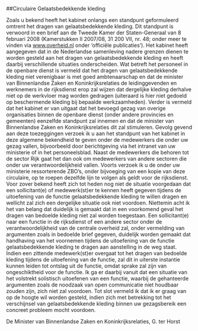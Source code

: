 <meta http-equiv='Content-Type' content='text/html; charset=utf-8' />

##Circulaire Gelaatsbedekkende kleding

Zoals u bekend heeft het kabinet onlangs een standpunt geformuleerd omtrent het dragen van gelaatsbedekkende kleding. Dit standpunt is verwoord in een brief aan de Tweede Kamer der Staten-Generaal van 8 februari 2008 (Kamerstukken II 2007/08, 31 200 VII, nr. 48; onder meer te vinden via www.overheid.nl onder ‘officiële publicaties’). Het kabinet heeft aangegeven dat in de Nederlandse samenleving nadere grenzen dienen te worden gesteld aan het dragen van gelaatsbedekkende kleding en heeft daarbij verschillende situaties onderscheiden. Wat betreft het personeel in de openbare dienst is vermeld dat het dragen van gelaatsbedekkende kleding niet verenigbaar is met goed ambtenaarschap en dat de minister van Binnenlandse Zaken en Koninkrijksrelaties de leidinggevenden en werknemers in de rijksdienst erop zal wijzen dat dergelijke kleding derhalve niet op de werkvloer mag worden gedragen (uiteraard is hier niet gedoeld op beschermende kleding bij bepaalde werkzaamheden). Verder is vermeld dat het kabinet er van uitgaat dat het bevoegd gezag van overige organisaties binnen de openbare dienst (onder andere provincies en gemeenten) eenzelfde standpunt zal innemen en dat de minister van Binnenlandse Zaken en Koninkrijksrelaties dit zal stimuleren. Gevolg gevend aan deze toezeggingen verzoek ik u aan het standpunt van het kabinet in deze algemene bekendheid te geven onder de medewerkers die onder uw gezag vallen, bijvoorbeeld door berichtgeving via het intranet van uw ministerie of in het personeelsblad. Naast de medewerkers die behoren tot de sector Rijk gaat het dan ook om medewerkers van andere sectoren die onder uw verantwoordelijkheid vallen. Voorts verzoek ik u de onder uw ministerie ressorterende ZBO’s, onder bijvoeging van een kopie van deze circulaire, op te roepen dezelfde lijn te volgen als geldt voor de rijksdienst. Voor zover bekend heeft zich tot heden nog niet de situatie voorgedaan dat een sollicitant(e) of medewerk(st)er te kennen heeft gegeven tijdens de uitoefening van de functie gelaatsbedekkende kleding te willen dragen en wellicht zal zich een dergelijke situatie ook niet voordoen. Niettemin acht ik het van belang dat duidelijk is gemaakt dat in een voorkomend geval het dragen van bedoelde kleding niet zal worden toegestaan. Een sollicitant(e) naar een functie in de rijksdienst of een andere sector onder de verantwoordelijkheid van de centrale overheid zal, onder vermelding van argumenten zoals in bedoelde brief gegeven, duidelijk worden gemaakt dat handhaving van het voornemen tijdens de uitoefening van de functie gelaatsbedekkende kleding te dragen aan aanstelling in de weg staat. Indien een zittende medewerk(st)er overgaat tot het dragen van bedoelde kleding tijdens de uitoefening van de functie, zal dit in uiterste instantie kunnen leiden tot ontslag uit de functie, omdat sprake zal zijn van ongeschiktheid voor de functie. Ik ga er daarbij vanuit dat een situatie van het volstrekt solistisch uitoefenen van een functie, waarbij de gehanteerde argumenten zoals de noodzaak van open communicatie niet houdbaar zouden zijn, zich niet zal voordoen. Tot slot vermeld ik dat ik er graag van op de hoogte wil worden gesteld, indien zich met betrekking tot het verschijnsel van gelaatsbedekkende kleding binnen uw gezagsbereik een concreet probleem mocht voordoen.    

De 
Minister van Binnenlandse Zaken en Koninkrijksrelaties, 
G. ter Horst     
